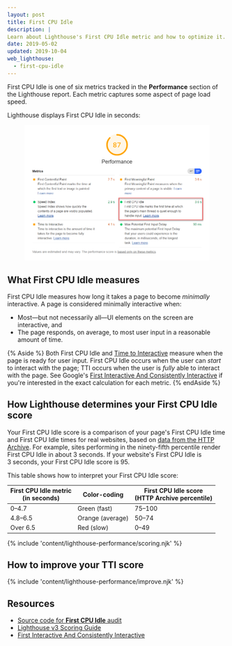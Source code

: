 ```yaml
---
layout: post
title: First CPU Idle
description: |
Learn about Lighthouse's First CPU Idle metric and how to optimize it.
date: 2019-05-02
updated: 2019-10-04
web_lighthouse:
  - first-cpu-idle
---
```


First CPU Idle is one of six metrics
tracked in the **Performance** section of the Lighthouse report.
Each metric captures some aspect of page load speed.

Lighthouse displays First CPU Idle in seconds:

<figure class="w-figure">
  <img class="w-screenshot" src="first-cpu-idle.png" alt="A screenshot of the Lighthouse First CPU Idle audit">
</figure>

## What First CPU Idle measures

First CPU Idle measures how long it takes a page to become _minimally_ interactive.
A page is considered minimally interactive when:

- Most—but not necessarily all—UI elements on the screen are interactive, and
- The page responds, on average, to most user input
  in a reasonable amount of time.

{% Aside %}
Both First CPU Idle and
[Time to Interactive](/interactive)
measure when the page is ready for user input.
First CPU Idle occurs when the user can _start_ to interact with the page;
TTI occurs when the user is _fully_ able to interact with the page.
See Google's [First Interactive And Consistently Interactive](https://docs.google.com/document/d/1GGiI9-7KeY3TPqS3YT271upUVimo-XiL5mwWorDUD4c/edit)
if you're interested in the exact calculation for each metric.
{% endAside %}

## How Lighthouse determines your First CPU Idle score

Your First CPU Idle score is a comparison of your page's First CPU Idle time
and First CPU Idle times for real websites, based on
[data from the HTTP Archive](https://httparchive.org/reports/loading-speed#ttfi).
For example, sites performing in the ninety-fifth percentile
render First CPU Idle in about 3&nbsp;seconds.
If your website's First CPU Idle is 3&nbsp;seconds,
your First CPU Idle score is 95.

This table shows how to interpret your First CPU Idle score:

<div class="w-table-wrapper">
  <table>
    <thead>
      <tr>
        <th>First CPU Idle metric<br>(in seconds)</th>
        <th>Color-coding</th>
        <th>First CPU Idle score<br>(HTTP Archive percentile)</th>
      </tr>
    </thead>
    <tbody>
      <tr>
        <td>0–4.7</td>
        <td>Green (fast)</td>
        <td>75–100</td>
      </tr>
      <tr>
        <td>4.8–6.5</td>
        <td>Orange (average)</td>
        <td>50–74</td>
      </tr>
      <tr>
        <td>Over 6.5</td>
        <td>Red (slow)</td>
        <td>0–49</td>
      </tr>
    </tbody>
  </table>
</div>

{% include 'content/lighthouse-performance/scoring.njk' %}

## How to improve your TTI score

{% include 'content/lighthouse-performance/improve.njk' %}

## Resources

- [Source code for **First CPU Idle** audit](https://github.com/GoogleChrome/lighthouse/blob/master/lighthouse-core/audits/metrics/first-cpu-idle.js)
- [Lighthouse v3 Scoring Guide](https://developers.google.com/web/tools/lighthouse/v3/scoring)
- [First Interactive And Consistently Interactive](https://docs.google.com/document/d/1GGiI9-7KeY3TPqS3YT271upUVimo-XiL5mwWorDUD4c/edit)
